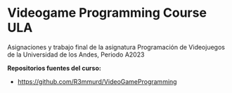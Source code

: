 # Videogame Programming Course ULA

Asignaciones y trabajo final de la asignatura Programación de Videojuegos de la Universidad de los Andes, Periodo A2023

**Repositorios fuentes del curso:**

- https://github.com/R3mmurd/VideoGameProgramming
